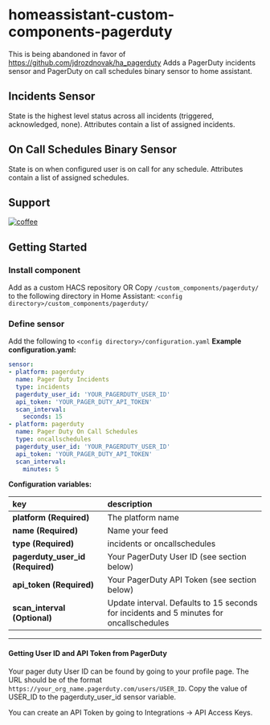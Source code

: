 # homeassistant-custom-components-pagerduty
This is being abandoned in favor of https://github.com/jdrozdnovak/ha_pagerduty
Adds a PagerDuty incidents sensor and PagerDuty on call schedules binary sensor to home assistant.
## Incidents Sensor
State is the highest level status across all incidents (triggered, acknowledged, none).
Attributes contain a list of assigned incidents.

## On Call Schedules Binary Sensor
State is on when configured user is on call for any schedule.
Attributes contain a list of assigned schedules.

## Support
[![coffee](https://www.buymeacoffee.com/assets/img/custom_images/black_img.png)](https://www.buymeacoffee.com/jmacri)

## Getting Started

### Install component
Add as a custom HACS repository
OR
Copy `/custom_components/pagerduty/` to the following directory in Home Assistant:
`<config directory>/custom_components/pagerduty/`

### Define sensor
Add the following to `<config directory>/configuration.yaml`
**Example configuration.yaml:**

```yaml
sensor:
- platform: pagerduty
  name: Pager Duty Incidents
  type: incidents
  pagerduty_user_id: 'YOUR_PAGERDUTY_USER_ID'
  api_token: 'YOUR_PAGER_DUTY_API_TOKEN'
  scan_interval:
    seconds: 15
- platform: pagerduty
  name: Pager Duty On Call Schedules
  type: oncallschedules
  pagerduty_user_id: 'YOUR_PAGERDUTY_USER_ID'
  api_token: 'YOUR_PAGER_DUTY_API_TOKEN'
  scan_interval:
    minutes: 5	
```

**Configuration variables:**

key | description
:--- | :---
**platform (Required)** | The platform name
**name (Required)** | Name your feed
**type (Required)** | incidents or oncallschedules
**pagerduty_user_id (Required)** | Your PagerDuty User ID (see section below)
**api_token (Required)** | Your PagerDuty API Token (see section below)
**scan_interval (Optional)** | Update interval. Defaults to 15 seconds for incidents and 5 minutes for oncallschedules

***

#### Getting User ID and API Token from PagerDuty
Your pager duty User ID can be found by going to your profile page.
The URL should be of the format `https://your_org_name.pagerduty.com/users/USER_ID`. Copy the value of USER_ID to the pagerduty_user_id sensor variable.

You can create an API Token by going to Integrations -> API Access Keys.
